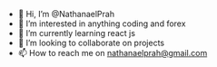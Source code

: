 - 👋 Hi, I’m @NathanaelPrah
- 👀 I’m interested in anything coding and forex
- 🌱 I’m currently learning react js
- 💞️ I’m looking to collaborate on projects
- 📫 How to reach me on nathanaelprah@gmail.com

<!---
NathanaelPrah/NathanaelPrah is a ✨ special ✨ repository because its `README.md` (this file) appears on your GitHub profile.
You can click the Preview link to take a look at your changes.
--->
